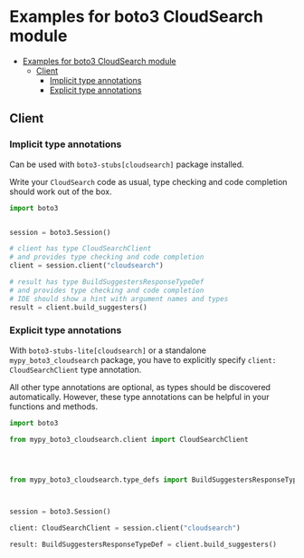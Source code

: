 <a id="examples-for-boto3-cloudsearch-module"></a>

# Examples for boto3 CloudSearch module

- [Examples for boto3 CloudSearch module](#examples-for-boto3-cloudsearch-module)
  - [Client](#client)
    - [Implicit type annotations](#implicit-type-annotations)
    - [Explicit type annotations](#explicit-type-annotations)

<a id="client"></a>

## Client

<a id="implicit-type-annotations"></a>

### Implicit type annotations

Can be used with `boto3-stubs[cloudsearch]` package installed.

Write your `CloudSearch` code as usual, type checking and code completion
should work out of the box.

```python
import boto3


session = boto3.Session()

# client has type CloudSearchClient
# and provides type checking and code completion
client = session.client("cloudsearch")

# result has type BuildSuggestersResponseTypeDef
# and provides type checking and code completion
# IDE should show a hint with argument names and types
result = client.build_suggesters()
```

<a id="explicit-type-annotations"></a>

### Explicit type annotations

With `boto3-stubs-lite[cloudsearch]` or a standalone `mypy_boto3_cloudsearch`
package, you have to explicitly specify `client: CloudSearchClient` type
annotation.

All other type annotations are optional, as types should be discovered
automatically. However, these type annotations can be helpful in your functions
and methods.

```python
import boto3

from mypy_boto3_cloudsearch.client import CloudSearchClient




from mypy_boto3_cloudsearch.type_defs import BuildSuggestersResponseTypeDef



session = boto3.Session()

client: CloudSearchClient = session.client("cloudsearch")

result: BuildSuggestersResponseTypeDef = client.build_suggesters()
```
